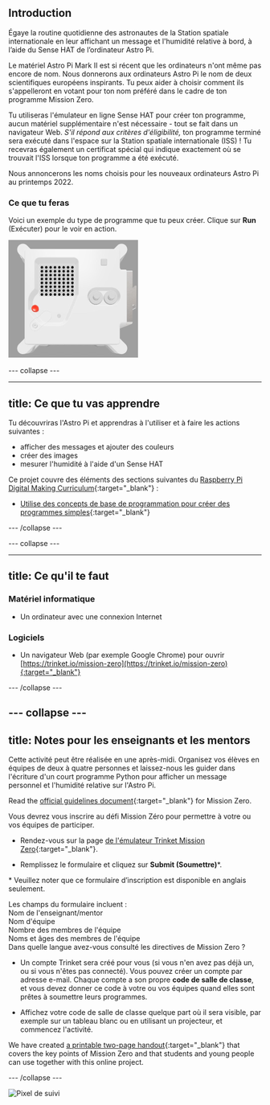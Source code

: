 ## Introduction

Égaye la routine quotidienne des astronautes de la Station spatiale internationale en leur affichant un message et l'humidité relative à bord, à l’aide du Sense HAT de l’ordinateur Astro Pi.

Le matériel Astro Pi Mark II est si récent que les ordinateurs n'ont même pas encore de nom. Nous donnerons aux ordinateurs Astro Pi le nom de deux scientifiques européens inspirants. Tu peux aider à choisir comment ils s'appelleront en votant pour ton nom préféré dans le cadre de ton programme Mission Zero.

Tu utiliseras l'émulateur en ligne Sense HAT pour créer ton programme, aucun matériel supplémentaire n'est nécessaire - tout se fait dans un navigateur Web. *S'il répond aux critères d'éligibilité,* ton programme terminé sera exécuté dans l'espace sur la Station spatiale internationale (ISS) ! Tu recevras également un certificat spécial qui indique exactement où se trouvait l'ISS lorsque ton programme a été exécuté.

Nous annoncerons les noms choisis pour les nouveaux ordinateurs Astro Pi au printemps 2022.


### Ce que tu feras

Voici un exemple du type de programme que tu peux créer. Clique sur **Run** (Exécuter) pour le voir en action.

![L'émulateur Trinket Sense HAT exécutant un exemple de programme qui fait défiler la valeur d'humidité sur la matrice LED, puis affiche une image d'un poisson](images/M0_4.gif)


--- collapse ---



---
title: Ce que tu vas apprendre
---

Tu découvriras l'Astro Pi et apprendras à l'utiliser et à faire les actions suivantes :
+ afficher des messages et ajouter des couleurs
+ créer des images
+ mesurer l'humidité à l'aide d'un Sense HAT

Ce projet couvre des éléments des sections suivantes du [Raspberry Pi Digital Making Curriculum](http://rpf.io/curriculum){:target="_blank"} :

+ [Utilise des concepts de base de programmation pour créer des programmes simples](https://curriculum.raspberrypi.org/programming/creator/){:target="_blank"}

--- /collapse ---

--- collapse ---

---
title: Ce qu'il te faut
---

### Matériel informatique

+ Un ordinateur avec une connexion Internet

### Logiciels

+ Un navigateur Web (par exemple Google Chrome) pour ouvrir [https://trinket.io/mission-zero](https://trinket.io/mission-zero){:target="_blank"}

--- /collapse ---

--- collapse ---
---
title: Notes pour les enseignants et les mentors
---


Cette activité peut être réalisée en une après-midi. Organisez vos élèves en équipes de deux à quatre personnes et laissez-nous les guider dans l'écriture d'un court programme Python pour afficher un message personnel et l'humidité relative sur l'Astro Pi.

Read the [official guidelines document](https://astro-pi.org/media/mission-zero-guidelines/Astro_Pi_Mission_Zero_Guidelines_2021_22-en.pdf){:target="_blank"} for Mission Zero.

Vous devrez vous inscrire au défi Mission Zéro pour permettre à votre ou vos équipes de participer.

+ Rendez-vous sur la page [de l'émulateur Trinket Mission Zero](https://trinket.io/mission-zero){:target="_blank"}.

+ Remplissez le formulaire et cliquez sur **Submit (Soumettre)**\*.

\* Veuillez noter que ce formulaire d’inscription est disponible en anglais seulement.

Les champs du formulaire incluent :  
Nom de l'enseignant/mentor    
Nom d'équipe  
Nombre des membres de l'équipe  
Noms et âges des membres de l'équipe  
Dans quelle langue avez-vous consulté les directives de Mission Zero ?

+ Un compte Trinket sera créé pour vous (si vous n'en avez pas déjà un, ou si vous n'êtes pas connecté). Vous pouvez créer un compte par adresse e-mail. Chaque compte a son propre **code de salle de classe**, et vous devez donner ce code à votre ou vos équipes quand elles sont prêtes à soumettre leurs programmes.

+ Affichez votre code de salle de classe quelque part où il sera visible, par exemple sur un tableau blanc ou en utilisant un projecteur, et commencez l'activité.

 We have created [a printable two-page handout](http://rpf.io/mz-printout){:target="_blank"} that covers the key points of Mission Zero and that students and young people can use together with this online project.

--- /collapse ---

![Pixel de suivi](https://code.org/api/hour/begin_raspberrypi_astropi.png)
